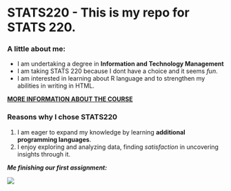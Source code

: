 # STATS220 - This is my repo for STATS 220.

### A little about me:

- I am undertaking a degree in **Information and Technology Management**
- I am taking STATS 220 because I dont have a choice and it seems _fun_.
- I am interested in learning about R language and to strengthen my abilities in writing in HTML.

[**MORE INFORMATION ABOUT THE COURSE**](https://courseoutline.auckland.ac.nz/dco/course/STATS/220/1253)

### Reasons why I chose STATS220

1. I am eager to expand my knowledge by learning **additional programming languages**.
2. I enjoy exploring and analyzing data, finding _satisfaction_ in uncovering insights through it.

_**Me finishing our first assignment:**_

![](https://tenor.com/en-NZ/view/crying-gif-24735885.gif)
